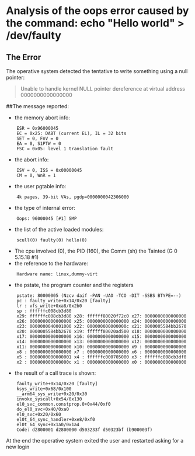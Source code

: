 # Analysis of the oops error caused by the command: echo "Hello world" > /dev/faulty

## The Error
The operative system detected the tentative to write something using a null pointer:
> Unable to handle kernel NULL pointer dereference at virtual address 0000000000000000

##The message reported:
- the memory abort info:
```
	ESR = 0x96000045
	EC = 0x25: DABT (current EL), IL = 32 bits
	SET = 0, FnV = 0
	EA = 0, S1PTW = 0
	FSC = 0x05: level 1 translation fault
```
- the abort info:
```
	ISV = 0, ISS = 0x00000045
	CM = 0, WnR = 1
```
- the user pgtable info:
```
	4k pages, 39-bit VAs, pgdp=0000000042306000
```
- the type of internal error:
```
	Oops: 96000045 [#1] SMP
```
- the list of the active loaded modules:
```
	scull(0) faulty(0) hello(0)
```
- The cpu involved (0), the PID (160), the Comm (sh) the Tainted (G 0 5.15.18 #1)
- the reference to the hardware:
```
	Hardware name: linux,dummy-virt
```
- the pstate, the program counter and the registers
```
	pstate: 80000005 (Nzcv daif -PAN -UAO -TCO -DIT -SSBS BTYPE=--)
	pc : faulty_write+0x14/0x20 [faulty]
	lr : vfs_write+0xa8/0x2b0
	sp : ffffffc008cb3d80
	x29: ffffffc008cb3d80 x28: ffffff80020f72c0 x27: 0000000000000000
	x26: 0000000000000000 x25: 0000000000000000 x24: 0000000000000000
	x23: 0000000040001000 x22: 000000000000000c x21: 0000005584bb2670
	x20: 0000005584bb2670 x19: ffffff80020ad500 x18: 0000000000000000
	x17: 0000000000000000 x16: 0000000000000000 x15: 0000000000000000
	x14: 0000000000000000 x13: 0000000000000000 x12: 0000000000000000
	x11: 0000000000000000 x10: 0000000000000000 x9 : 0000000000000000
	x8 : 0000000000000000 x7 : 0000000000000000 x6 : 0000000000000000
	x5 : 0000000000000001 x4 : ffffffc000705000 x3 : ffffffc008cb3df0
	x2 : 000000000000000c x1 : 0000000000000000 x0 : 0000000000000000
```
- the result of a call trace is shown:
```
	faulty_write+0x14/0x20 [faulty]
	ksys_write+0x68/0x100
	__arm64_sys_write+0x20/0x30
	invoke_syscall+0x54/0x130
	el0_svc_common.constprop.0+0x44/0xf0
	do_el0_svc+0x40/0xa0
	el0_svc+0x20/0x60
	el0t_64_sync_handler+0xe8/0xf0
	el0t_64_sync+0x1a0/0x1a4
	Code: d2800001 d2800000 d503233f d50323bf (b900003f)
```
At the end the operative system exited the user and restarted asking for a new login


